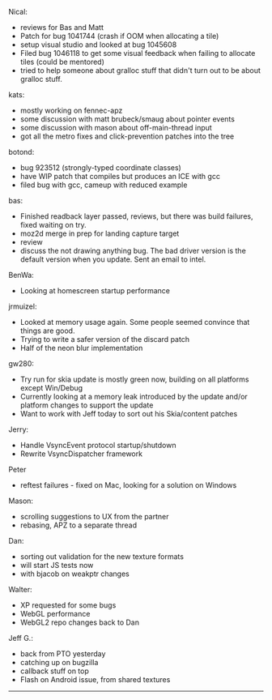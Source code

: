Nical:
* reviews for Bas and Matt
* Patch for bug 1041744 (crash if OOM when allocating a tile)
* setup visual studio and looked at bug 1045608
* Filed bug 1046118 to get some visual feedback when failing to allocate tiles (could be mentored)
* tried to help someone about gralloc stuff that didn't turn out to be about gralloc stuff.



kats:
* mostly working on fennec-apz
* some discussion with matt brubeck/smaug about pointer events
* some discussion with mason about off-main-thread input
* got all the metro fixes and click-prevention patches into the tree



botond:
* bug 923512 (strongly-typed coordinate classes)
* have WIP patch that compiles but produces an ICE with gcc
* filed bug with gcc, cameup with reduced example



bas:
* Finished readback layer passed, reviews, but there was build failures, fixed waiting on try.
* moz2d merge in prep for landing capture target
* review
* discuss the not drawing anything bug. The bad driver version is the default version when you update. Sent an email to intel.



BenWa:
* Looking at homescreen startup performance



jrmuizel:
* Looked at memory usage again. Some people seemed convince that things are good.
* Trying to write a safer version of the discard patch
* Half of the neon blur implementation



gw280:
* Try run for skia update is mostly green now, building on all platforms except Win/Debug
* Currently looking at a memory leak introduced by the update and/or platform changes to support the update
* Want to work with Jeff today to sort out his Skia/content patches



Jerry:
* Handle VsyncEvent protocol startup/shutdown
* Rewrite VsyncDispatcher framework



Peter
* reftest failures - fixed on Mac, looking for a solution on Windows



Mason:
* scrolling suggestions to UX from the partner
* rebasing, APZ to a separate thread



Dan:
* sorting out validation for the new texture formats
* will start JS tests now
* with bjacob on weakptr changes



Walter:
* XP requested for some bugs
* WebGL performance
* WebGL2 repo changes back to Dan



Jeff G.:
* back from PTO yesterday
* catching up on bugzilla
* callback stuff on top
* Flash on Android issue, from shared textures

________________


